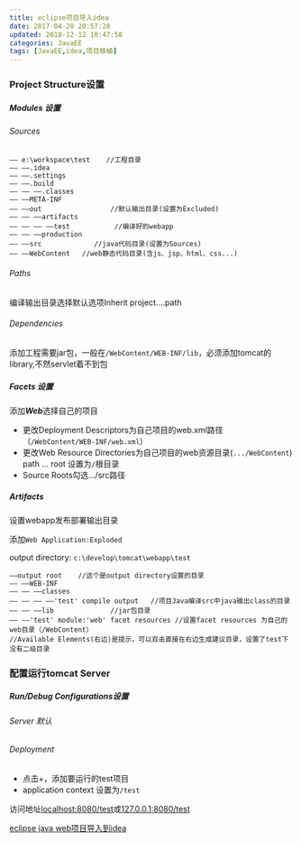 ```yaml
---
title: eclipse项目导入idea
date: 2017-04-20 20:57:28
updated: 2018-12-12 10:47:58categories: JavaEE
tags: [JavaEE,idea,项目移植]
---
```


###  Project Structure设置

##### Modules 设置

###### Sources

```
—— e:\workspace\test    //工程目录
—— ——.idea
—— ——.settings
—— ——.build
—— —— ——.classes
—— ——META-INF
—— ——out                 //默认输出目录(设置为Excluded)
—— —— ——artifacts
—— —— —— ——test           //编译好的webapp
—— —— ——production
—— ——src             //java代码目录(设置为Sources)
—— ——WebContent   //web静态代码目录(含js、jsp、html、css...)
```

###### Paths

编译输出目录选择默认选项Inherit project....path

###### Dependencies

添加工程需要jar包，一般在`/WebContent/WEB-INF/lib`，必须添加tomcat的library,不然servlet着不到包

##### Facets 设置

添加***Web***选择自己的项目

* 更改Deployment Descriptors为自己项目的web.xml路径（`/WebContent/WEB-INF/web.xml`）
* 更改Web Resource Directories为自己项目的web资源目录(`.../WebContent`)  path ... root 设置为`/`根目录
* Source Roots勾选.../src路径

##### Artifacts

设置webapp发布部署输出目录

 添加`Web Application:Exploded`

output directory: `c:\develop\tomcat\webapp\test`

```
——output root    //这个是output directory设置的目录
—— ——WEB-INF
—— —— ——classes
—— —— —— ——'test' compile output   //项目Java编译src中java输出class的目录
—— —— ——lib              //jar包目录
—— ——'test' module:'web' facet resources //设置facet resources 为自己的web目录（/WebContent）
//Available Elements(右边)是提示，可以双击直接在右边生成建议目录，设置了test下没有二级目录
```

### 配置运行tomcat Server

##### Run/Debug Configurations设置

###### Server 默认

###### Deployment   

* 点击+，添加要运行的test项目
* application context 设置为`/test`

访问地址[localhost:8080/test](localhost:8080/test)或[127.0.0.1:8080/test](127.0.0.1:8080/test)

[eclipse java web项目导入到idea](http://jingyan.baidu.com/article/ca41422f2145641eae99edb9.html)